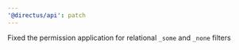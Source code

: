 ```yaml
---
'@directus/api': patch
---
```


Fixed the permission application for relational `_some` and `_none` filters
